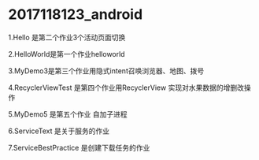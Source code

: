 # 2017118123_android
1.Hello 是第二个作业3个活动页面切换

2.HelloWorld是第一个作业helloworld

3.MyDemo3是第三个作业用隐式intent召唤浏览器、地图、拨号

4.RecyclerViewTest 是第四个作业用RecyclerView 实现对水果数据的增删改操作

5.MyDemo5 是第五个作业 自加子进程

6.ServiceText 是关于服务的作业

7.ServiceBestPractice 是创建下载任务的作业